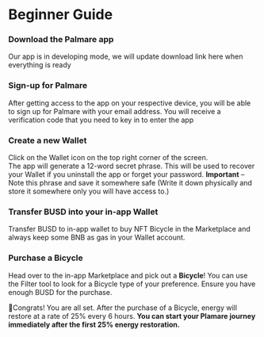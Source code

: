 # Beginner Guide

### **Download the Palmare app**&#x20;

Our app is in developing mode, we will update download link here when everything is ready

### **Sign-up for Palmare**&#x20;

After getting access to the app on your respective device, you will be able to sign up for Palmare with your email address. You will receive a verification code that you need to key in to enter the app

### **Create a new Wallet**

Click on the Wallet icon on the top right corner of the screen.\
The app will generate a 12-word secret phrase. This will be used to recover your Wallet if you uninstall the app or forget your password. **Important** – Note this phrase and save it somewhere safe (Write it down physically and store it somewhere only you will have access to.)

### **Transfer BUSD into your in-app Wallet**

Transfer BUSD to in-app wallet to buy NFT Bicycle in the Marketplace and always keep some BNB as gas in your Wallet account.

### **Purchase a Bicycle**

Head over to the in-app Marketplace and pick out a **Bicycle**! You can use the Filter tool to look for a Bicycle type of your preference. Ensure you have enough BUSD for the purchase.

:tada:Congrats! You are all set. After the purchase of a Bicycle, energy will restore at a rate of 25% every 6 hours. **You can start your Plamare journey immediately after the first 25% energy restoration.**
